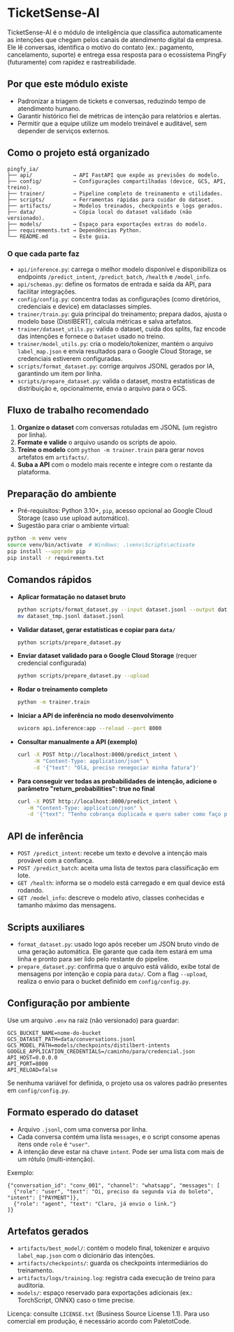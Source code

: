# TicketSense-AI

TicketSense-AI é o módulo de inteligência que classifica automaticamente as intenções que chegam pelos canais de atendimento digital da empresa. Ele lê conversas, identifica o motivo do contato (ex.: pagamento, cancelamento, suporte) e entrega essa resposta para o ecossistema PingFy (futuramente) com rapidez e rastreabilidade.

## Por que este módulo existe
- Padronizar a triagem de tickets e conversas, reduzindo tempo de atendimento humano.
- Garantir histórico fiel de métricas de intenção para relatórios e alertas.
- Permitir que a equipe utilize um modelo treinável e auditável, sem depender de serviços externos.

## Como o projeto está organizado
```
pingfy_ia/
├── api/             → API FastAPI que expõe as previsões do modelo.
├── config/          → Configurações compartilhadas (device, GCS, API, treino).
├── trainer/         → Pipeline completo de treinamento e utilidades.
├── scripts/         → Ferramentas rápidas para cuidar do dataset.
├── artifacts/       → Modelos treinados, checkpoints e logs gerados.
├── data/            → Cópia local do dataset validado (não versionado).
├── models/          → Espaço para exportações extras do modelo.
├── requirements.txt → Dependências Python.
└── README.md        → Este guia.
```

### O que cada parte faz
- `api/inference.py`: carrega o melhor modelo disponível e disponibiliza os endpoints `/predict_intent`, `/predict_batch`, `/health` e `/model_info`.
- `api/schemas.py`: define os formatos de entrada e saída da API, para facilitar integrações.
- `config/config.py`: concentra todas as configurações (como diretórios, credenciais e device) em dataclasses simples.
- `trainer/train.py`: guia principal do treinamento; prepara dados, ajusta o modelo base (DistilBERT), calcula métricas e salva artefatos.
- `trainer/dataset_utils.py`: valida o dataset, cuida dos splits, faz encode das intenções e fornece o `Dataset` usado no treino.
- `trainer/model_utils.py`: cria o modelo/tokenizer, mantém o arquivo `label_map.json` e envia resultados para o Google Cloud Storage, se credenciais estiverem configuradas.
- `scripts/format_dataset.py`: corrige arquivos JSONL gerados por IA, garantindo um item por linha.
- `scripts/prepare_dataset.py`: valida o dataset, mostra estatísticas de distribuição e, opcionalmente, envia o arquivo para o GCS.

## Fluxo de trabalho recomendado
1. **Organize o dataset** com conversas rotuladas em JSONL (um registro por linha).
2. **Formate e valide** o arquivo usando os scripts de apoio.
3. **Treine o modelo** com `python -m trainer.train` para gerar novos artefatos em `artifacts/`.
4. **Suba a API** com o modelo mais recente e integre com o restante da plataforma.

## Preparação do ambiente
- Pré-requisitos: Python 3.10+, `pip`, acesso opcional ao Google Cloud Storage (caso use upload automático).
- Sugestão para criar o ambiente virtual:

```bash
python -m venv venv
source venv/bin/activate  # Windows: .\venv\Scripts\activate
pip install --upgrade pip
pip install -r requirements.txt
```

## Comandos rápidos
- **Aplicar formatação no dataset bruto**
  ```bash
  python scripts/format_dataset.py --input dataset.jsonl --output dataset_tmp.jsonl
  mv dataset_tmp.jsonl dataset.jsonl
  ```

- **Validar dataset, gerar estatísticas e copiar para `data/`**
  ```bash
  python scripts/prepare_dataset.py
  ```

- **Enviar dataset validado para o Google Cloud Storage** (requer credencial configurada)
  ```bash
  python scripts/prepare_dataset.py --upload
  ```

- **Rodar o treinamento completo**
  ```bash
  python -m trainer.train
  ```

- **Iniciar a API de inferência no modo desenvolvimento**
  ```bash
  uvicorn api.inference:app --reload --port 8000
  ```

- **Consultar manualmente a API (exemplo)**
  ```bash
  curl -X POST http://localhost:8000/predict_intent \
       -H "Content-Type: application/json" \
       -d '{"text": "Olá, preciso renegociar minha fatura"}'
  ```
- **Para conseguir ver todas as probabilidades de intenção, adicione o parâmetro "return_probabilities": true no final**
  ```bash
  curl -X POST http://localhost:8000/predict_intent \
     -H "Content-Type: application/json" \
     -d '{"text": "Tenho cobrança duplicada e quero saber como faço para resolver isso.", "return_probabilities": true}'
  ```
## API de inferência
- `POST /predict_intent`: recebe um texto e devolve a intenção mais provável com a confiança.
- `POST /predict_batch`: aceita uma lista de textos para classificação em lote.
- `GET /health`: informa se o modelo está carregado e em qual device está rodando.
- `GET /model_info`: descreve o modelo ativo, classes conhecidas e tamanho máximo das mensagens.

## Scripts auxiliares
- `format_dataset.py`: usado logo após receber um JSON bruto vindo de uma geração automática. Ele garante que cada item estará em uma linha e pronto para ser lido pelo restante do pipeline.
- `prepare_dataset.py`: confirma que o arquivo está válido, exibe total de mensagens por intenção e copia para `data/`. Com a flag `--upload`, realiza o envio para o bucket definido em `config/config.py`.

## Configuração por ambiente
Use um arquivo `.env` na raiz (não versionado) para guardar:

```
GCS_BUCKET_NAME=nome-do-bucket
GCS_DATASET_PATH=data/conversations.jsonl
GCS_MODEL_PATH=models/checkpoints/distilbert-intents
GOOGLE_APPLICATION_CREDENTIALS=/caminho/para/credencial.json
API_HOST=0.0.0.0
API_PORT=8000
API_RELOAD=false
```

Se nenhuma variável for definida, o projeto usa os valores padrão presentes em `config/config.py`.

## Formato esperado do dataset
- Arquivo `.jsonl`, com uma conversa por linha.
- Cada conversa contém uma lista `messages`, e o script consome apenas itens onde `role` é `"user"`.
- A intenção deve estar na chave `intent`. Pode ser uma lista com mais de um rótulo (multi-intenção).

Exemplo:

```jsonl
{"conversation_id": "conv_001", "channel": "whatsapp", "messages": [
  {"role": "user", "text": "Oi, preciso da segunda via do boleto", "intent": ["PAYMENT"]},
  {"role": "agent", "text": "Claro, já envio o link."}
]}
```

## Artefatos gerados
- `artifacts/best_model/`: contém o modelo final, tokenizer e arquivo `label_map.json` com o dicionário das intenções.
- `artifacts/checkpoints/`: guarda os checkpoints intermediários do treinamento.
- `artifacts/logs/training.log`: registra cada execução de treino para auditoria.
- `models/`: espaço reservado para exportações adicionais (ex.: TorchScript, ONNX) caso o time precise.

Licença: consulte `LICENSE.txt` (Business Source License 1.1). Para uso comercial em produção, é necessário acordo com PaletotCode.
